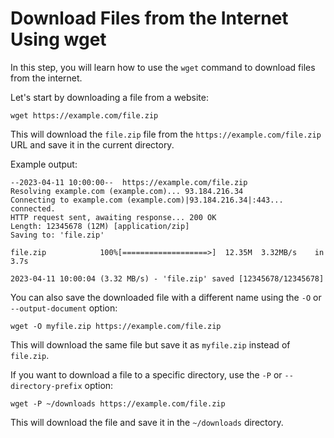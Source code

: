 # Download Files from the Internet Using wget

In this step, you will learn how to use the `wget` command to download files from the internet.

Let's start by downloading a file from a website:

```
wget https://example.com/file.zip
```

This will download the `file.zip` file from the `https://example.com/file.zip` URL and save it in the current directory.

Example output:

```
--2023-04-11 10:00:00--  https://example.com/file.zip
Resolving example.com (example.com)... 93.184.216.34
Connecting to example.com (example.com)|93.184.216.34|:443... connected.
HTTP request sent, awaiting response... 200 OK
Length: 12345678 (12M) [application/zip]
Saving to: 'file.zip'

file.zip            100%[===================>]  12.35M  3.32MB/s    in 3.7s

2023-04-11 10:00:04 (3.32 MB/s) - 'file.zip' saved [12345678/12345678]
```

You can also save the downloaded file with a different name using the `-O` or `--output-document` option:

```
wget -O myfile.zip https://example.com/file.zip
```

This will download the same file but save it as `myfile.zip` instead of `file.zip`.

If you want to download a file to a specific directory, use the `-P` or `--directory-prefix` option:

```
wget -P ~/downloads https://example.com/file.zip
```

This will download the file and save it in the `~/downloads` directory.
